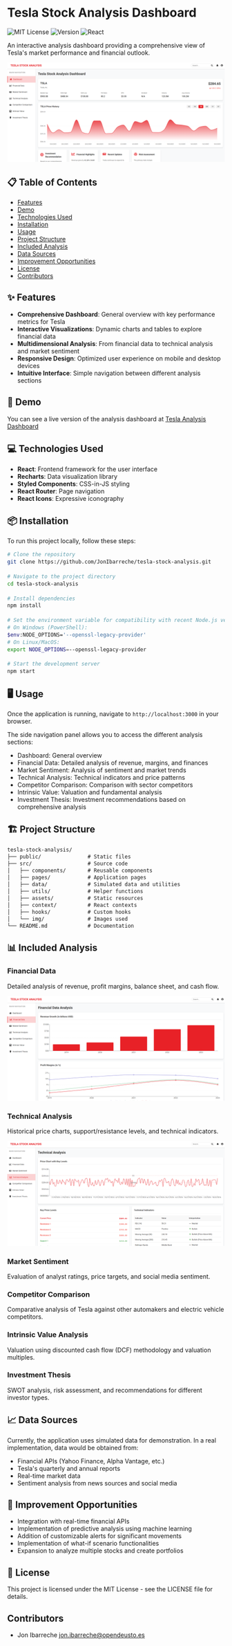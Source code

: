 # Tesla Stock Analysis Dashboard

![MIT License](https://img.shields.io/badge/License-MIT-green.svg)
![Version](https://img.shields.io/badge/Version-1.0.0-blue.svg)
![React](https://img.shields.io/badge/React-17.0.2-61DAFB?logo=react)

An interactive analysis dashboard providing a comprehensive view of Tesla's market performance and financial outlook.

![Dashboard](src/img/tesla-1.png)

## 📋 Table of Contents

- [Features](#features)
- [Demo](#demo)
- [Technologies Used](#technologies-used)
- [Installation](#installation)
- [Usage](#usage)
- [Project Structure](#project-structure)
- [Included Analysis](#included-analysis)
- [Data Sources](#data-sources)
- [Improvement Opportunities](#improvement-opportunities)
- [License](#license)
- [Contributors](#contributors)

## ✨ Features

- **Comprehensive Dashboard**: General overview with key performance metrics for Tesla
- **Interactive Visualizations**: Dynamic charts and tables to explore financial data
- **Multidimensional Analysis**: From financial data to technical analysis and market sentiment
- **Responsive Design**: Optimized user experience on mobile and desktop devices
- **Intuitive Interface**: Simple navigation between different analysis sections

## 🚀 Demo

You can see a live version of the analysis dashboard at [Tesla Analysis Dashboard](https://your-dashboard-url.com)

## 💻 Technologies Used

- **React**: Frontend framework for the user interface
- **Recharts**: Data visualization library
- **Styled Components**: CSS-in-JS styling
- **React Router**: Page navigation
- **React Icons**: Expressive iconography

## 📦 Installation

To run this project locally, follow these steps:

```bash
# Clone the repository
git clone https://github.com/JonIbarreche/tesla-stock-analysis.git

# Navigate to the project directory
cd tesla-stock-analysis

# Install dependencies
npm install

# Set the environment variable for compatibility with recent Node.js versions
# On Windows (PowerShell):
$env:NODE_OPTIONS='--openssl-legacy-provider'
# On Linux/MacOS:
export NODE_OPTIONS=--openssl-legacy-provider

# Start the development server
npm start
```

## 🖥️ Usage

Once the application is running, navigate to `http://localhost:3000` in your browser.

The side navigation panel allows you to access the different analysis sections:

- Dashboard: General overview
- Financial Data: Detailed analysis of revenue, margins, and finances
- Market Sentiment: Analysis of sentiment and market trends
- Technical Analysis: Technical indicators and price patterns
- Competitor Comparison: Comparison with sector competitors
- Intrinsic Value: Valuation and fundamental analysis
- Investment Thesis: Investment recommendations based on comprehensive analysis

## 🏗️ Project Structure

```
tesla-stock-analysis/
├── public/               # Static files
├── src/                  # Source code
│   ├── components/       # Reusable components
│   ├── pages/            # Application pages
│   ├── data/             # Simulated data and utilities
│   ├── utils/            # Helper functions
│   ├── assets/           # Static resources
│   ├── context/          # React contexts
│   ├── hooks/            # Custom hooks
│   └── img/              # Images used
└── README.md             # Documentation
```

## 📊 Included Analysis

### Financial Data
Detailed analysis of revenue, profit margins, balance sheet, and cash flow.

![Financial Data](src/img/tesla-2.png)

### Technical Analysis
Historical price charts, support/resistance levels, and technical indicators.

![Technical Analysis](src/img/tesla-3.png)

### Market Sentiment
Evaluation of analyst ratings, price targets, and social media sentiment.

### Competitor Comparison
Comparative analysis of Tesla against other automakers and electric vehicle competitors.

### Intrinsic Value Analysis
Valuation using discounted cash flow (DCF) methodology and valuation multiples.

### Investment Thesis
SWOT analysis, risk assessment, and recommendations for different investor types.

## 📈 Data Sources

Currently, the application uses simulated data for demonstration. In a real implementation, data would be obtained from:

- Financial APIs (Yahoo Finance, Alpha Vantage, etc.)
- Tesla's quarterly and annual reports
- Real-time market data
- Sentiment analysis from news sources and social media

## 🚧 Improvement Opportunities

- Integration with real-time financial APIs
- Implementation of predictive analysis using machine learning
- Addition of customizable alerts for significant movements
- Implementation of what-if scenario functionalities
- Expansion to analyze multiple stocks and create portfolios

## 📄 License

This project is licensed under the MIT License - see the LICENSE file for details.

## Contributors

- Jon Ibarreche <jon.ibarreche@opendeusto.es>
